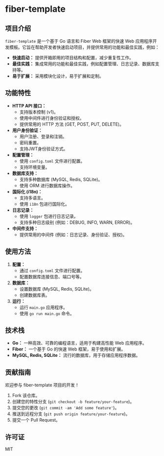 # fiber-template

## 项目介绍

`fiber-template` 是一个基于 Go 语言和 Fiber Web 框架的快速 Web 应用程序开发模板。它旨在帮助开发者快速启动项目，并提供常用的功能和最佳实践，例如：

*   **快速启动：** 提供开箱即用的项目结构和配置，减少重复性工作。
*   **最佳实践：** 集成常用的功能和最佳实践，例如配置管理、日志记录、数据库支持等。
*   **易于扩展：** 采用模块化设计，易于扩展和定制。

## 功能特性

*   **HTTP API 接口：**
    *   支持版本控制 (v1)。
    *   使用中间件进行身份验证和授权。
    *   提供常用的 HTTP 方法 (GET, POST, PUT, DELETE)。
*   **用户身份验证：**
    *   用户注册、登录和注销。
    *   密码重置。
    *   支持JWT身份验证方式。
*   **配置管理：**
    *   使用 `config.toml` 文件进行配置。
    *   支持环境变量。
*   **数据库支持：**
    *   支持多种数据库 (MySQL, Redis, SQLite)。
    *   使用 ORM 进行数据库操作。
*   **国际化 (i18n)：**
    *   支持多语言。
    *   使用 `i18n` 包进行国际化。
*   **日志记录：**
    *   使用 `logger` 包进行日志记录。
    *   支持多种日志级别 (例如：DEBUG, INFO, WARN, ERROR)。
*   **中间件支持：**
    *   提供常用的中间件 (例如：日志记录、身份验证、授权)。

## 使用方法

1.  **配置：**
    *   通过 `config.toml` 文件进行配置。
    *   配置数据库连接信息、端口号等。
2.  **数据库：**
    *   设置数据库 (MySQL, Redis, SQLite)。
    *   创建数据库表。
3.  **运行：**
    *   运行 `main.go` 应用程序。
    *   使用 `go run main.go` 命令。

## 技术栈

*   **Go：** 一种高效、可靠的编程语言，适用于构建高性能 Web 应用程序。
*   **Fiber：** 一个基于 Go 的快速 Web 框架，易于使用和扩展。
*   **MySQL, Redis, SQLite：** 流行的数据库，用于存储应用程序数据。

## 贡献指南

欢迎参与 fiber-template 项目的开发！

1.  Fork 该仓库。
2.  创建您的特性分支 (`git checkout -b feature/your-feature`)。
3.  提交您的更改 (`git commit -am 'Add some feature'`)。
4.  推送到远程分支 (`git push origin feature/your-feature`)。
5.  提交一个 Pull Request。

## 许可证

MIT
